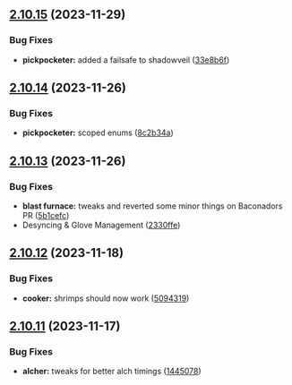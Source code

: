 ## [2.10.15](https://github.com/Torwent/wasp-free/compare/v2.10.14...v2.10.15) (2023-11-29)


### Bug Fixes

* **pickpocketer:** added a failsafe to shadowveil ([33e8b6f](https://github.com/Torwent/wasp-free/commit/33e8b6f9bde86e5ccc8880b080d3717da075e0ae))



## [2.10.14](https://github.com/Torwent/wasp-free/compare/v2.10.13...v2.10.14) (2023-11-26)


### Bug Fixes

* **pickpocketer:** scoped enums ([8c2b34a](https://github.com/Torwent/wasp-free/commit/8c2b34ab0fc45ca9606b2126129fd937a5d550cd))



## [2.10.13](https://github.com/Torwent/wasp-free/compare/v2.10.12...v2.10.13) (2023-11-26)


### Bug Fixes

* **blast furnace:** tweaks and reverted some minor things on Baconadors PR ([5b1cefc](https://github.com/Torwent/wasp-free/commit/5b1cefc143ad604b671c69a9d60c837bba476bc7))
* Desyncing & Glove Management ([2330ffe](https://github.com/Torwent/wasp-free/commit/2330ffe734912178096e7ac6623199c094f49961))



## [2.10.12](https://github.com/Torwent/wasp-free/compare/v2.10.11...v2.10.12) (2023-11-18)


### Bug Fixes

* **cooker:** shrimps should now work ([5094319](https://github.com/Torwent/wasp-free/commit/5094319647963210b151db80c6dabf3b5189f919))



## [2.10.11](https://github.com/Torwent/wasp-free/compare/v2.10.10...v2.10.11) (2023-11-17)


### Bug Fixes

* **alcher:** tweaks for better alch timings ([1445078](https://github.com/Torwent/wasp-free/commit/144507822f25b380dfb6f80405771dd2f51b8164))




